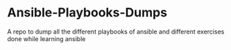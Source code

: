 # Ansible-Playbooks-Dumps
A repo to dump all the different playbooks of ansible and different exercises done while learning ansible
